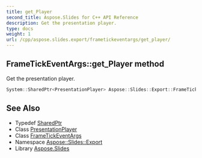 ```yaml
---
title: get_Player
second_title: Aspose.Slides for C++ API Reference
description: Get the presentation player.
type: docs
weight: 1
url: /cpp/aspose.slides.export/frametickeventargs/get_player/
---
```

## FrameTickEventArgs::get_Player method


Get the presentation player.

```cpp
System::SharedPtr<PresentationPlayer> Aspose::Slides::Export::FrameTickEventArgs::get_Player()
```

## See Also

* Typedef [SharedPtr](../../../system/sharedptr/)
* Class [PresentationPlayer](../../presentationplayer/)
* Class [FrameTickEventArgs](../)
* Namespace [Aspose::Slides::Export](../../)
* Library [Aspose.Slides](../../../)
